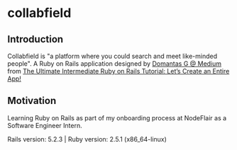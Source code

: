 # collabfield

## Introduction

Collabfield is "a platform where you could search and meet like-minded people". A Ruby on Rails application designed by [Domantas G @ Medium](https://medium.freecodecamp.org/@domantasg) from [The Ultimate Intermediate Ruby on Rails Tutorial: Let’s Create an Entire App!](https://medium.freecodecamp.org/lets-create-an-intermediate-level-ruby-on-rails-application-d7c6e997c63f)

## Motivation

Learning Ruby on Rails as part of my onboarding process at NodeFlair as a Software Engineer Intern.

Rails version: 5.2.3 | Ruby version: 2.5.1 (x86_64-linux)
